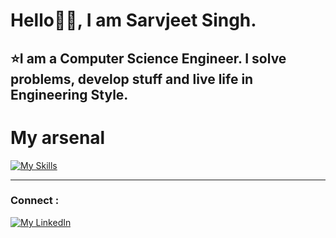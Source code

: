 # Hello👋🚀, I am Sarvjeet Singh.  

## ⭐I am a Computer Science Engineer. I solve problems, develop stuff and live life in Engineering Style.  

# My arsenal

[![My Skills](https://skillicons.dev/icons?i=py,js,html,css,py,c,django,cpp,bootstrap,azure,flask,figma,github,git,heroku,java,linux,mysql,netlify,postman,react,tensorflow,vscode,sqlite,gcp)]([https://github.com/aazad20])

<hr>


### Connect :
[![My LinkedIn](https://skillicons.dev/icons?i=linkedin)](https://www.linkedin.com/in/sarvjeet-singh-6249551b7/)
